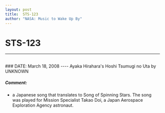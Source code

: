 ```yaml
---
layout: post
title:  STS-123
author: "NASA: Music to Wake Up By"
---
```


# STS-123
----
<br/>
### DATE: March 18, 2008
----
Ayaka Hirahara's Hoshi Tsumugi no Uta by UNKNOWN

##### Comment:
* a Japanese song that translates to Song of Spinning Stars. The song was played for Mission Specialist Takao Doi, a Japan Aerospace Exploration Agency astronaut.
